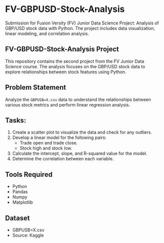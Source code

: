 # FV-GBPUSD-Stock-Analysis
Submission for Fusion Versity (FV) Junior Data Science Project: Analysis of GBP/USD stock data with Python. The project includes data visualization, linear modeling, and correlation analysis.

## FV-GBPUSD-Stock-Analysis Project
This repository contains the second project from the FV Junior Data Science course. The analysis focuses on the GBP/USD stock data to explore relationships between stock features using Python.

## Problem Statement
Analyze the `GBPUSB=X.csv` data to understand the relationships between various stock metrics and perform linear regression analysis.

## Tasks:
1. Create a scatter plot to visualize the data and check for any outliers.  
2. Develop a linear model for the following pairs:  
   - Trade open and trade close.  
   - Stock high and stock low.  
3. Calculate the intercept, slope, and R-squared value for the model.  
4. Determine the correlation between each variable.

## Tools Required 
- Python  
- Pandas  
- Numpy  
- Matplotlib  

## Dataset
- GBPUSB=X.csv
- Source: Kaggle

